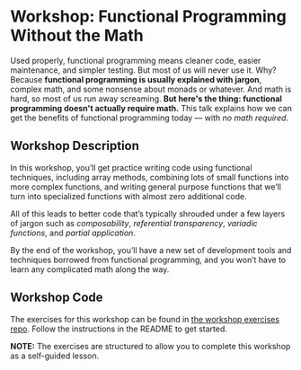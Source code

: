 # Workshop: Functional Programming Without the Math

Used properly, functional programming means cleaner code, easier maintenance, and simpler testing. But most of us will never use it. Why? Because **functional programming is usually explained with jargon**, complex math, and some nonsense about monads or whatever. And math is hard, so most of us run away screaming. **But here's the thing: functional programming doesn't actually require math.** This talk explains how we can get the benefits of functional programming today — with _no math required_.

## Workshop Description
In this workshop, you’ll get practice writing code using functional techniques,
including array methods, combining lots of small functions into more complex functions, and writing general purpose functions that we’ll turn into specialized functions with almost zero additional code.

All of this leads to better code that’s typically shrouded under a few layers of jargon such as _composability_, _referential transparency_, _variadic functions_, and _partial application_.

By the end of the workshop, you’ll have a new set of development tools and techniques borrowed from functional programming, and you won’t have to learn any complicated math along the way.

## Workshop Code

The exercises for this workshop can be found in [the workshop exercises repo](https://github.com/jlengstorf/learn-fp-exercises). Follow the instructions in the README to get started.

**NOTE:** The exercises are structured to allow you to complete this workshop as a self-guided lesson.
